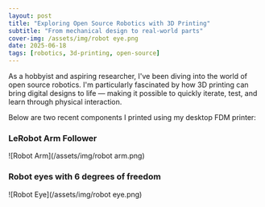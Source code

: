 ```yaml
---
layout: post
title: "Exploring Open Source Robotics with 3D Printing"
subtitle: "From mechanical design to real-world parts"
cover-img: /assets/img/robot eye.png
date: 2025-06-18
tags: [robotics, 3d-printing, open-source]
---
```


As a hobbyist and aspiring researcher, I've been diving into the world of open source robotics. I'm particularly fascinated by how 3D printing can bring digital designs to life — making it possible to quickly iterate, test, and learn through physical interaction.

Below are two recent components I printed using my desktop FDM printer:

### LeRobot Arm Follower

![Robot Arm](/assets/img/robot arm.png)

### Robot eyes with 6 degrees of freedom
![Robot Eye](/assets/img/robot eye.png)

